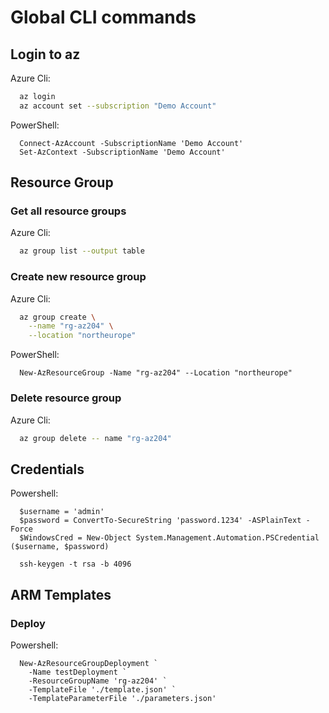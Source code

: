 # Global CLI commands

## Login to az
Azure Cli:
```bash
  az login
  az account set --subscription "Demo Account"
```

PowerShell:
```PS
  Connect-AzAccount -SubscriptionName 'Demo Account'
  Set-AzContext -SubscriptionName 'Demo Account'
```

## Resource Group
### Get all resource groups
Azure Cli:
```bash
  az group list --output table
```

### Create new resource group
Azure Cli:
```bash
  az group create \
    --name "rg-az204" \
    --location "northeurope"
```

PowerShell:
```PS
  New-AzResourceGroup -Name "rg-az204" --Location "northeurope"  
```

### Delete resource group
Azure Cli:
```bash
  az group delete -- name "rg-az204" 
```

## Credentials
Powershell:
```PS
  $username = 'admin'
  $password = ConvertTo-SecureString 'password.1234' -ASPlainText -Force
  $WindowsCred = New-Object System.Management.Automation.PSCredential ($username, $password)
```

```PS
  ssh-keygen -t rsa -b 4096
```

## ARM Templates
### Deploy
Powershell:
```PS
  New-AzResourceGroupDeployment `
    -Name testDeployment `
    -ResourceGroupName 'rg-az204' `
    -TemplateFile './template.json' `
    -TemplateParameterFile './parameters.json' 
```